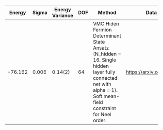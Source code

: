| Energy  | Sigma | Energy Variance | DOF | Method                                                       | Data Repository                  |
|---------|-------|-----------------|-----|--------------------------------------------------------------|----------------------------------|
| -76.162 | 0.006 | 0.14(2)         | 64  | VMC Hiden Fermion Determinant State Ansatz (N_hidden = 16. Single hidden layer fully connected net with alpha = 1). Soft mean-field constraint for Neel order. | https://arxiv.org/abs/2111.10420 |
